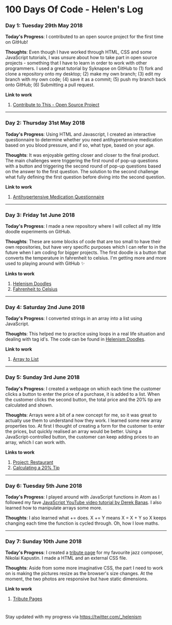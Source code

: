 # 100 Days Of Code - Helen's Log

### Day 1: Tuesday 29th May 2018

**Today's Progress**: I contributed to an open source project for the first time on GitHub!

**Thoughts**: Even though I have worked through HTML, CSS and some JavaScript tutorials, I was unsure about how to take part in open source projects - something that I have to learn in order to work with other programmers. I used a great tutorial by Syknapse on GitHub to (1) fork and clone a repository onto my desktop; (2) make my own branch; (3) edit my branch with my own code; (4) save it as a commit; (5) push my branch back onto GitHub; (6) Submitting a pull request.

**Link to work**
1. [Contribute to This - Open Source Project](https://github.com/helenism/Contribute-To-This-Project/blob/helen-card/index.html)
<hr>

### Day 2: Thursday 31st May 2018

**Today's Progress**: Using HTML and Javascript, I created an interactive questionnaire to determine whether you need antihypertensive medication based on you blood pressure, and if so, what type, based on your age.

**Thoughts**: It was enjoyable getting closer and closer to the final product. The main challenges were triggering the first round of pop-up questions with a button and triggering the second round of pop-up questions based on the answer to the first question. The solution to the second challenge what fully defining the first question before diving into the second question.

**Link to work**
1. [Antihypertensive Medication Questionnaire](https://github.com/helenism/antihypertensive)
<hr>

### Day 3: Friday 1st June 2018

**Today's Progress**: I made a new repository where I will collect all my little doodle experiments on GitHub. 

**Thoughts**: These are some blocks of code that are too small to have their own repositories, but have very specific purposes which I can refer to in the future when I am coding for bigger projects. The first doodle is a button that converts the temperature in fahrenheit to celsius. I'm getting more and more used to playing around with GitHub ✨

**Links to work**
1. [Helenism Doodles](https://github.com/helenism/helenism-doodles)
2. [Fahrenheit to Celsius](https://github.com/helenism/helenism-doodles/blob/master/fahrenheit-to-celsius.html)
<hr>

### Day 4: Saturday 2nd June 2018

**Today's Progress**: I converted strings in an array into a list using JavaScript. 

**Thoughts**: This helped me to practice using loops in a real life situation and dealing with tag id's. The code can be found in [Helenism Doodles](https://github.com/helenism/helenism-doodles).

**Link to work**
1. [Array to List](https://github.com/helenism/helenism-doodles/blob/master/array-to-list.html)
<hr>

### Day 5: Sunday 3rd June 2018

**Today's Progress**: I created a webpage on which each time the customer clicks a button to enter the price of a purchase, it is added to a list. When the customer clicks the second button, the total price and the 20% tip are calculated and shown. 

**Thoughts**: Arrays were a bit of a new concept for me, so it was great to actually use them to understand how they work. I learned some new array properties too. At first I thought of creating a form for the customer to enter the prices, but quickly realised an array would be better. Using a JavaScript-controlled button, the customer can keep adding prices to an array, which I can work with.

**Links to work**
1. [Project: Restaurant](https://github.com/helenism/project-restaurant)
2. [Calculating a 20% Tip](https://github.com/helenism/project-restaurant/blob/master/tip.html)
<hr>

### Day 6: Tuesday 5th June 2018

**Today's Progress**: I played around with JavaScript functions in Atom as I followed my fave [JavaScript YouTube video tutorial by Derek Banas](https://www.youtube.com/watch?v=fju9ii8YsGs&t=966s). I also learned how to manipulate arrays some more.

**Thoughts**: I also learned what += does. X += Y means X = X + Y so X keeps changing each time the function is cycled through. Oh, how I love maths.
<hr>

### Day 7: Sunday 10th June 2018

**Today's Progress**: I created a [tribute page](https://github.com/helenism/tribute-pages) for my favourite jazz composer, Nikolai Kapustin. I made a HTML and an external CSS file.

**Thoughts**: Aside from some more imaginative CSS, the part I need to work on is making the pictures resize as the browser's size changes. At the moment, the two photos are responsive but have static dimensions.

**Link to work**
1. [Tribute Pages](https://github.com/helenism/tribute-pages)


#
Stay updated with my progress via https://twitter.com/_helenism
